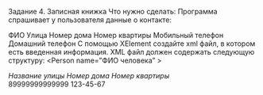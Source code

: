 Задание 4. Записная книжка
Что нужно сделать:
Программа спрашивает у пользователя данные о контакте:

ФИО
Улица
Номер дома
Номер квартиры
Мобильный телефон
Домашний телефон
С помощью XElement создайте xml файл, в котором есть введенная информация. XML файл должен содержать следующую структуру:
<Person name=”ФИО человека” >
    <Address>
        <Street>Название улицы</Street>
        <HouseNumber>Номер дома</HouseNumber>
        <FlatNumber>Номер квартиры</FlatNumber>
    </Address>
    <Phones>
        <MobilePhone>89999999999999</MobilePhone>
        <FlatPhone>123-45-67<FlatPhone>
    </Phones>
</Person>

